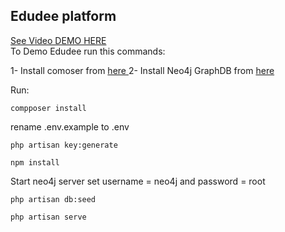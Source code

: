 ## Edudee platform

<a href="https://youtu.be/4MurI8zGq7A">See Video DEMO HERE</a>
<br/>
To Demo Edudee run this commands:

1- Install comoser from <a href="https://getcomposer.org/download/"> here </a>
2- Install Neo4j GraphDB from <a href="https://neo4j.com/download/"> here </a>

Run:

```
compposer install 
```

rename .env.example to .env

```
php artisan key:generate
```

```
npm install
```

Start neo4j server
set username = neo4j and password = root


```
php artisan db:seed

```

```
php artisan serve

```
